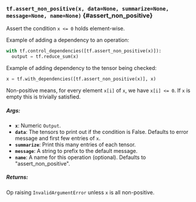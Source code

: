 ### `tf.assert_non_positive(x, data=None, summarize=None, message=None, name=None)` {#assert_non_positive}

Assert the condition `x <= 0` holds element-wise.

Example of adding a dependency to an operation:

```python
with tf.control_dependencies([tf.assert_non_positive(x)]):
  output = tf.reduce_sum(x)
```

Example of adding dependency to the tensor being checked:

```python
x = tf.with_dependencies([tf.assert_non_positive(x)], x)
```

Non-positive means, for every element `x[i]` of `x`, we have `x[i] <= 0`.
If `x` is empty this is trivially satisfied.

##### Args:


*  <b>`x`</b>: Numeric `Output`.
*  <b>`data`</b>: The tensors to print out if the condition is False.  Defaults to
    error message and first few entries of `x`.
*  <b>`summarize`</b>: Print this many entries of each tensor.
*  <b>`message`</b>: A string to prefix to the default message.
*  <b>`name`</b>: A name for this operation (optional).
    Defaults to "assert_non_positive".

##### Returns:

  Op raising `InvalidArgumentError` unless `x` is all non-positive.

